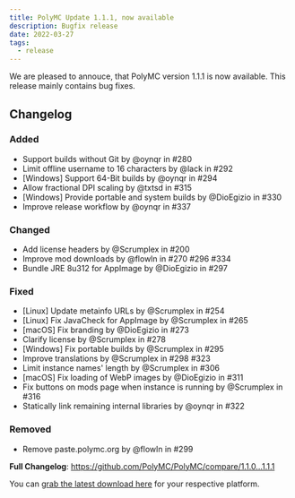 ```yaml
---
title: PolyMC Update 1.1.1, now available
description: Bugfix release
date: 2022-03-27
tags:
  - release
---
```

We are pleased to annouce, that PolyMC version 1.1.1 is now available.
This release mainly contains bug fixes.

## Changelog

### Added

- Support builds without Git by @oynqr in #280
- Limit offline username to 16 characters by @lack in #292
- [Windows] Support 64-Bit builds by @oynqr in #294
- Allow fractional DPI scaling by @txtsd in #315
- [Windows] Provide portable and system builds by @DioEgizio in #330
- Improve release workflow by @oynqr in #337

### Changed

- Add license headers by @Scrumplex in #200
- Improve mod downloads by @flowln in #270 #296 #334
- Bundle JRE 8u312 for AppImage by @DioEgizio in #297

### Fixed

- [Linux] Update metainfo URLs by @Scrumplex in #254
- [Linux] Fix JavaCheck for AppImage by @Scrumplex in #265
- [macOS] Fix branding by @DioEgizio in #273
- Clarify license by @Scrumplex in #278
- [Windows] Fix portable builds by @Scrumplex in #295
- Improve translations by @Scrumplex in #298 #323
- Limit instance names' length by @Scrumplex in #306
- [macOS] Fix loading of WebP images by @DioEgizio in #311
- Fix buttons on mods page when instance is running by @Scrumplex in #316
- Statically link remaining internal libraries by @oynqr in #322

### Removed

- Remove paste.polymc.org by @flowln in #299

**Full Changelog**: <https://github.com/PolyMC/PolyMC/compare/1.1.0...1.1.1>

You can [grab the latest download here](/download) for your respective platform.
